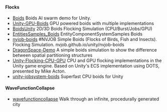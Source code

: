 
#### Flocks
* [Boids](https://github.com/MirzaBeig/Boids) Boids AI swarm demo for Unity.
* [Unity-GPU-Boids](https://github.com/Shinao/Unity-GPU-Boids) GPU powered boids with multiple implementations
* [BoidsUnity](https://github.com/jtsorlinis/BoidsUnity) 2D/3D Boids Flocking Simulation (CPU/Burst/Jobs/GPU)
* [EntitiesSamples_Boids](https://github.com/Unity-Technologies/EntityComponentSystemSamples/tree/master/EntitiesSamples/Assets/Boids) EntityComponentSystemSamples Boids
* [nvjob-boids](https://github.com/nvjob/nvjob-boids) #NVJOB Simple Boids (Flocks of Birds, Fish and Insects). Flocking Simulation. nvjob.github.io/unity/nvjob-boids
* [DragonSpace-Demo](https://github.com/Appleguysnake/DragonSpace-Demo) A simple boids simulation to show the difference between spatial partitioning structures
* [Unity-Flocking-CPU-GPU](https://github.com/CristianQiu/Unity-Flocking-CPU-GPU) CPU and GPU flocking implementations in the Unity game engine. Based on Unity's ECS implementation using DOTS, presented by Mike Acton.
* [unity-jobsystem-boids](https://github.com/komietty/unity-jobsystem-boids) Superfast CPU boids for Unity

#### WaveFunctionCollapse
* [wavefunctioncollapse](https://github.com/marian42/wavefunctioncollapse) Walk through an infinite, procedurally generated city
